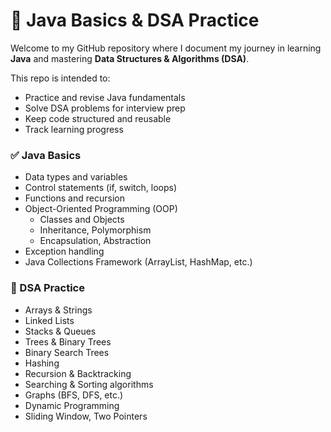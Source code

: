 # 📘 Java Basics & DSA Practice

Welcome to my GitHub repository where I document my journey in learning **Java** and mastering **Data Structures & Algorithms (DSA)**.

This repo is intended to:
- Practice and revise Java fundamentals
- Solve DSA problems for interview prep
- Keep code structured and reusable
- Track learning progress

### ✅ Java Basics
- Data types and variables
- Control statements (if, switch, loops)
- Functions and recursion
- Object-Oriented Programming (OOP)
  - Classes and Objects
  - Inheritance, Polymorphism
  - Encapsulation, Abstraction
- Exception handling
- Java Collections Framework (ArrayList, HashMap, etc.)

### 🔧 DSA Practice
- Arrays & Strings
- Linked Lists
- Stacks & Queues
- Trees & Binary Trees
- Binary Search Trees
- Hashing
- Recursion & Backtracking
- Searching & Sorting algorithms
- Graphs (BFS, DFS, etc.)
- Dynamic Programming
- Sliding Window, Two Pointers
